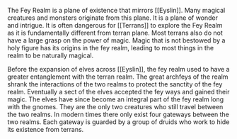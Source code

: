The Fey Realm is a plane of existence that mirrors [[Eyslin]]. Many magical creatures and monsters originate from this plane. It is a plane of wonder and intrigue. It is often dangerous for [[Terrans]] to explore the Fey Realm as it is  fundamentally different from terran plane. Most terrans also do not have a large grasp on the power of magic. Magic that is not bestowed by a holy figure has its origins in the fey realm, leading to most things in the realm to be naturally magical. 

Before the expansion of elves across [[Eyslin]], the fey realm used to have a greater entanglement with the terran realm. The great archfeys of the realm shrank the interactions of the two realms to protect the sanctity of the fey realm. Eventually a sect of the elves accepted the fey ways and gained their magic. The elves have since become an integral part of the fey realm long with the gnomes. They are the only two creatures who still travel between the two realms. In modern times there only exist four gateways between the two realms. Each gateway is guarded by a group of druids who work to hide its existence from  terrans. 
